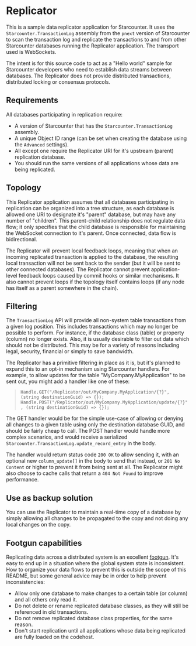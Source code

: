 # Replicator

This is a sample data replicator application for Starcounter. It uses the `Starcounter.TransactionLog` assembly from the `pnext` version of Starcounter to scan the transaction log and replicate the transactions to and from other Starcounter databases running the Replicator application. The transport used is WebSockets.

The intent is for this source code to act as a "Hello world" sample for Starcounter developers who need to establish data streams between databases. The Replicator does not provide distributed transactions, distributed locking or consensus protocols.

## Requirements

All databases participating in replication require:
* A version of Starcounter that has the `Starcounter.TransactionLog` assembly.
* A unique Object ID range (can be set when creating the database using the `Advanced` settings).
* All except one require the Replicator URI for it's upstream (parent) replication database.
* You should run the same versions of all applications whose data are being replicated.

## Topology

This Replicator application assumes that all databases participating in replication can be organized into a tree structure, as each database is allowed one URI to designate it's "parent" database, but may have any number of "children". This parent-child relationship does not regulate data flow; it only specifies that the child database is responsible for maintaining the WebSocket connection to it's parent. Once connected, data flow is bidirectional.

The Replicator will prevent local feedback loops, meaning that when an incoming replicated transaction is applied to the database, the resulting local transaction will not be sent back to the sender (but it will be sent to other connected databases). The Replicator cannot prevent application-level feedback loops caused by commit hooks or similar mechanisms. It also cannot prevent loops if the topology itself contains loops (if any node has itself as a parent somewhere in the chain).

## Filtering

The `TransactionLog` API will provide all non-system table transactions from a given log position. This includes transactions which may no longer be possible to perform. For instance, if the database class (table) or property (column) no longer exists. Also, it is usually desirable to filter out data which should not be distributed. This may be for a variety of reasons including legal, security, financial or simply to save bandwidth.

The Replicator has a primitive filtering in place as it is, but it's planned to expand this to an opt-in mechanism using Starcounter handlers. For example, to allow updates for the table "MyCompany.MyApplication" to be sent out, you might add a handler like one of these:

> `Handle.GET("/Replicator/out/MyCompany.MyApplication/{?}", (string destinationGuid) => {});`
> `Handle.POST("/Replicator/out/MyCompany.MyApplication/update/{?}", (string destinationGuid) => {});`

The GET handler would be for the simple use-case of allowing or denying all changes to a given table using only the destination database GUID, and should be fairly cheap to call. The POST handler would handle more complex scenarios, and would receive a serialized `Starcounter.TransactionLog.update_record_entry` in the body.

The handler would return status code `200 OK` to allow sending it, with an optional new `column_update[]` in the body to send that instead, or `201 No Content` or higher to prevent it from being sent at all. The Replicator might also choose to cache calls that return a `404 Not Found` to improve performance.

## Use as backup solution

You can use the Replicator to maintain a real-time copy of a database by simply allowing all changes to be propagated to the copy and not doing any local changes on the copy.

## Footgun capabilities

Replicating data across a distributed system is an excellent [footgun](http://www.urbandictionary.com/define.php?term=footgun). It's easy to end up in a situation where the global system state is inconsistent. How to organize your data flows to prevent this is outside the scope of this README, but some general advice may be in order to help prevent inconsistencies:
* Allow only one database to make changes to a certain table (or column) and all others only read it.
* Do not delete or rename replicated database classes, as they will still be referenced in old transactions.
* Do not remove replicated database class properties, for the same reason.
* Don't start replication until all applications whose data being replicated are fully loaded on the codehost.
